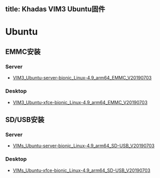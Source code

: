 title: Khadas VIM3 Ubuntu固件
---

# Ubuntu

## EMMC安装

### Server
* [VIM3_Ubuntu-server-bionic_Linux-4.9_arm64_EMMC_V20190703](https://dl.khadas.com/Firmware/VIM3/Ubuntu/EMMC/VIM3_Ubuntu-server-bionic_Linux-4.9_arm64_EMMC_V20190703.7z)

### Desktop
* [VIM3_Ubuntu-xfce-bionic_Linux-4.9_arm64_EMMC_V20190703](https://dl.khadas.com/Firmware/VIM3/Ubuntu/EMMC/VIM3_Ubuntu-xfce-bionic_Linux-4.9_arm64_EMMC_V20190703.7z)

## SD/USB安装

### Server
* [VIMs_Ubuntu-server-bionic_Linux-4.9_arm64_SD-USB_V20190703](https://dl.khadas.com/Firmware/VIM3/Ubuntu/SD_USB/VIMs_Ubuntu-server-bionic_Linux-4.9_arm64_SD-USB_V20190703.7z)

### Desktop
* [VIMs_Ubuntu-xfce-bionic_Linux-4.9_arm64_SD-USB_V20190703](https://dl.khadas.com/Firmware/VIM3/Ubuntu/SD_USB/VIMs_Ubuntu-xfce-bionic_Linux-4.9_arm64_SD-USB_V20190703.7z)
